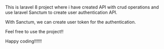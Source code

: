 This is laravel 8 project where i have created API with crud operations and use laravel Sanctum to create user authentication API.

With Sanctum, we can create user token for the authentication.

Feel free to use the project!!

Happy coding!!!!!!
